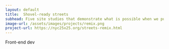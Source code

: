 ```yaml
---
layout: default
title:  Shovel-ready streets
subhead: Five site studies that demonstrate what is possible when we put people over cars
image-url: /assets/images/projects/remix.png
project-url: https://nyc25x25.org/streets-remix.html
---
```


<i class="bi bi-tags-fill"></i> Front-end dev